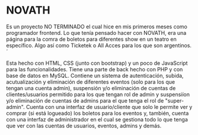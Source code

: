 # NOVATH

Es un proyecto NO TERMINADO el cual hice en mis primeros meses como programador frontend. Lo que tenía pensado hacer con NOVATH, era una página para la comra de boletos para diferentes show en un teatro en específico. Algo así como Ticketek o All Acces para los que son argentinos.´


Esta hecho con HTML, CSS (junto con bootstrap) y un poco de JavaScript para las funcionalidades. 
Tiene una parte de back hecho con PHP y con base de datos en MySQL. Contiene un sistema de autenticación, subida, acutualización y eliminación de diferentes eventos (solo para los que tengan una cuenta admin), suspensión y/o eliminación de cuentas de clientes/usuarios permitido para los que tengan rol de admin y suspensiíon y/o eliminación de cuentas de admins para el que tenga el rol de "super-admin".
Cuenta con una interfaz de usuario/cliente que solo le permite ver y comprar (si está logueado) los boletos para los eventos y, también, cuenta con una interfaz de administrador en el cual se gestiona todo lo que tenga que ver con las cuentas de usuarios, eventos, admins y demás.
